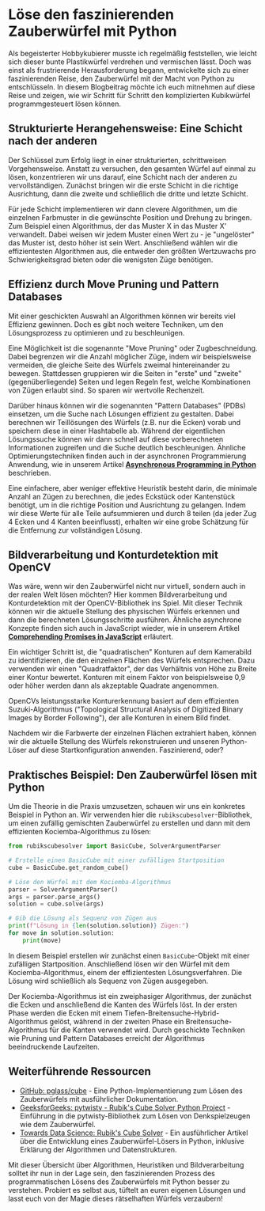 # Löse den faszinierenden Zauberwürfel mit Python

Als begeisterter Hobbykubierer musste ich regelmäßig feststellen, wie leicht sich dieser bunte Plastikwürfel verdrehen und vermischen lässt. Doch was einst als frustrierende Herausforderung begann, entwickelte sich zu einer faszinierenden Reise, den Zauberwürfel mit der Macht von Python zu entschlüsseln. In diesem Blogbeitrag möchte ich euch mitnehmen auf diese Reise und zeigen, wie wir Schritt für Schritt den komplizierten Kubikwürfel programmgesteuert lösen können.

## Strukturierte Herangehensweise: Eine Schicht nach der anderen

Der Schlüssel zum Erfolg liegt in einer strukturierten, schrittweisen Vorgehensweise. Anstatt zu versuchen, den gesamten Würfel auf einmal zu lösen, konzentrieren wir uns darauf, eine Schicht nach der anderen zu vervollständigen. Zunächst bringen wir die erste Schicht in die richtige Ausrichtung, dann die zweite und schließlich die dritte und letzte Schicht.

Für jede Schicht implementieren wir dann clevere Algorithmen, um die einzelnen Farbmuster in die gewünschte Position und Drehung zu bringen. Zum Beispiel einen Algorithmus, der das Muster X in das Muster X' verwandelt. Dabei weisen wir jedem Muster einen Wert zu - je "ungelöster" das Muster ist, desto höher ist sein Wert. Anschließend wählen wir die effizientesten Algorithmen aus, die entweder den größten Wertzuwachs pro Schwierigkeitsgrad bieten oder die wenigsten Züge benötigen.

## Effizienz durch Move Pruning und Pattern Databases

Mit einer geschickten Auswahl an Algorithmen können wir bereits viel Effizienz gewinnen. Doch es gibt noch weitere Techniken, um den Lösungsprozess zu optimieren und zu beschleunigen.

Eine Möglichkeit ist die sogenannte "Move Pruning" oder Zugbeschneidung. Dabei begrenzen wir die Anzahl möglicher Züge, indem wir beispielsweise vermeiden, die gleiche Seite des Würfels zweimal hintereinander zu bewegen. Stattdessen gruppieren wir die Seiten in "erste" und "zweite" (gegenüberliegende) Seiten und legen Regeln fest, welche Kombinationen von Zügen erlaubt sind. So sparen wir wertvolle Rechenzeit.

Darüber hinaus können wir die sogenannten "Pattern Databases" (PDBs) einsetzen, um die Suche nach Lösungen effizient zu gestalten. Dabei berechnen wir Teillösungen des Würfels (z.B. nur die Ecken) vorab und speichern diese in einer Hashtabelle ab. Während der eigentlichen Lösungssuche können wir dann schnell auf diese vorberechneten Informationen zugreifen und die Suche deutlich beschleunigen. Ähnliche Optimierungstechniken finden auch in der asynchronen Programmierung Anwendung, wie in unserem Artikel [**Asynchronous Programming in Python**](https://tim-tek.com/async-python) beschrieben.

Eine einfachere, aber weniger effektive Heuristik besteht darin, die minimale Anzahl an Zügen zu berechnen, die jedes Eckstück oder Kantenstück benötigt, um in die richtige Position und Ausrichtung zu gelangen. Indem wir diese Werte für alle Teile aufsummieren und durch 8 teilen (da jeder Zug 4 Ecken und 4 Kanten beeinflusst), erhalten wir eine grobe Schätzung für die Entfernung zur vollständigen Lösung.

## Bildverarbeitung und Konturdetektion mit OpenCV

Was wäre, wenn wir den Zauberwürfel nicht nur virtuell, sondern auch in der realen Welt lösen möchten? Hier kommen Bildverarbeitung und Konturdetektion mit der OpenCV-Bibliothek ins Spiel. Mit dieser Technik können wir die aktuelle Stellung des physischen Würfels erkennen und dann die berechneten Lösungsschritte ausführen. Ähnliche asynchrone Konzepte finden sich auch in JavaScript wieder, wie in unserem Artikel [**Comprehending Promises in JavaScript**](https://tim-tek.com/javascript-promises) erläutert.

Ein wichtiger Schritt ist, die "quadratischen" Konturen auf dem Kamerabild zu identifizieren, die den einzelnen Flächen des Würfels entsprechen. Dazu verwenden wir einen "Quadratfaktor", der das Verhältnis von Höhe zu Breite einer Kontur bewertet. Konturen mit einem Faktor von beispielsweise 0,9 oder höher werden dann als akzeptable Quadrate angenommen.

OpenCVs leistungsstarke Konturerkennung basiert auf dem effizienten Suzuki-Algorithmus ("Topological Structural Analysis of Digitized Binary Images by Border Following"), der alle Konturen in einem Bild findet.

Nachdem wir die Farbwerte der einzelnen Flächen extrahiert haben, können wir die aktuelle Stellung des Würfels rekonstruieren und unseren Python-Löser auf diese Startkonfiguration anwenden. Faszinierend, oder?

## Praktisches Beispiel: Den Zauberwürfel lösen mit Python

Um die Theorie in die Praxis umzusetzen, schauen wir uns ein konkretes Beispiel in Python an. Wir verwenden hier die `rubikscubesolver`-Bibliothek, um einen zufällig gemischten Zauberwürfel zu erstellen und dann mit dem effizienten Kociemba-Algorithmus zu lösen:

```python
from rubikscubesolver import BasicCube, SolverArgumentParser

# Erstelle einen BasicCube mit einer zufälligen Startposition
cube = BasicCube.get_random_cube()

# Löse den Würfel mit dem Kociemba-Algorithmus
parser = SolverArgumentParser()
args = parser.parse_args()
solution = cube.solve(args)

# Gib die Lösung als Sequenz von Zügen aus
print(f"Lösung in {len(solution.solution)} Zügen:")
for move in solution.solution:
    print(move)
```

In diesem Beispiel erstellen wir zunächst einen `BasicCube`-Objekt mit einer zufälligen Startposition. Anschließend lösen wir den Würfel mit dem Kociemba-Algorithmus, einem der effizientesten Lösungsverfahren. Die Lösung wird schließlich als Sequenz von Zügen ausgegeben.

Der Kociemba-Algorithmus ist ein zweiphasiger Algorithmus, der zunächst die Ecken und anschließend die Kanten des Würfels löst. In der ersten Phase werden die Ecken mit einem Tiefen-Breitensuche-Hybrid-Algorithmus gelöst, während in der zweiten Phase ein Breitensuche-Algorithmus für die Kanten verwendet wird. Durch geschickte Techniken wie Pruning und Pattern Databases erreicht der Algorithmus beeindruckende Laufzeiten.

## Weiterführende Ressourcen

- [GitHub: pglass/cube](https://github.com/pglass/cube) - Eine Python-Implementierung zum Lösen des Zauberwürfels mit ausführlicher Dokumentation.
- [GeeksforGeeks: pytwisty - Rubik's Cube Solver Python Project](https://www.geeksforgeeks.org/pytwisty-rubiks-cube-solver-python-project/) - Einführung in die pytwisty-Bibliothek zum Lösen von Denkspielzeugen wie dem Zauberwürfel.
- [Towards Data Science: Rubik's Cube Solver](https://towardsdatascience.com/rubiks-cube-solver-96fa6c56fbe4) - Ein ausführlicher Artikel über die Entwicklung eines Zauberwürfel-Lösers in Python, inklusive Erklärung der Algorithmen und Datenstrukturen.

Mit dieser Übersicht über Algorithmen, Heuristiken und Bildverarbeitung solltet ihr nun in der Lage sein, den faszinierenden Prozess des programmatischen Lösens des Zauberwürfels mit Python besser zu verstehen. Probiert es selbst aus, tüftelt an euren eigenen Lösungen und lasst euch von der Magie dieses rätselhaften Würfels verzaubern!